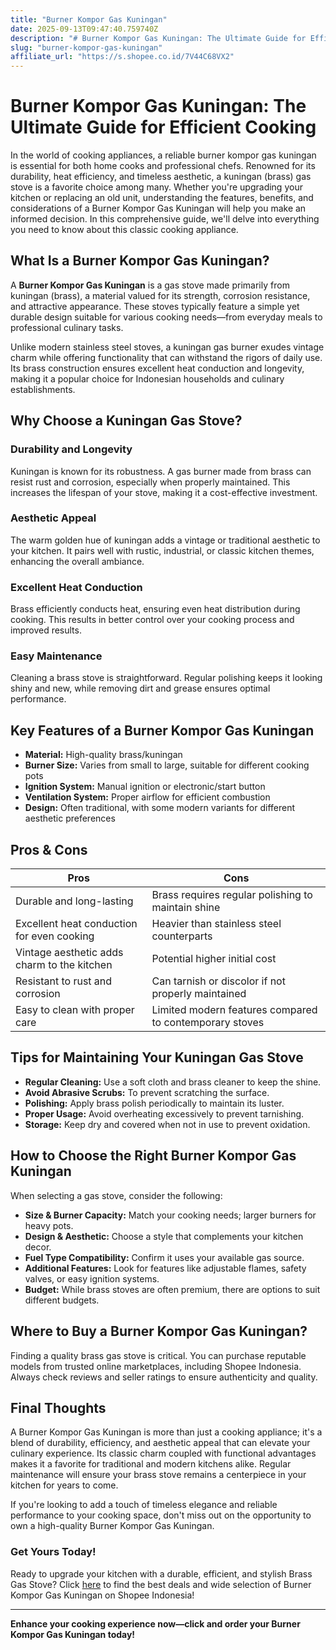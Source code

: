 ```yaml
---
title: "Burner Kompor Gas Kuningan"
date: 2025-09-13T09:47:40.759740Z
description: "# Burner Kompor Gas Kuningan: The Ultimate Guide for Efficient Cooking..."
slug: "burner-kompor-gas-kuningan"
affiliate_url: "https://s.shopee.co.id/7V44C68VX2"
---
```

# Burner Kompor Gas Kuningan: The Ultimate Guide for Efficient Cooking

In the world of cooking appliances, a reliable burner kompor gas kuningan is essential for both home cooks and professional chefs. Renowned for its durability, heat efficiency, and timeless aesthetic, a kuningan (brass) gas stove is a favorite choice among many. Whether you're upgrading your kitchen or replacing an old unit, understanding the features, benefits, and considerations of a Burner Kompor Gas Kuningan will help you make an informed decision. In this comprehensive guide, we'll delve into everything you need to know about this classic cooking appliance.

## What Is a Burner Kompor Gas Kuningan?

A **Burner Kompor Gas Kuningan** is a gas stove made primarily from kuningan (brass), a material valued for its strength, corrosion resistance, and attractive appearance. These stoves typically feature a simple yet durable design suitable for various cooking needs—from everyday meals to professional culinary tasks.

Unlike modern stainless steel stoves, a kuningan gas burner exudes vintage charm while offering functionality that can withstand the rigors of daily use. Its brass construction ensures excellent heat conduction and longevity, making it a popular choice for Indonesian households and culinary establishments.

## Why Choose a Kuningan Gas Stove?

### Durability and Longevity

Kuningan is known for its robustness. A gas burner made from brass can resist rust and corrosion, especially when properly maintained. This increases the lifespan of your stove, making it a cost-effective investment.

### Aesthetic Appeal

The warm golden hue of kuningan adds a vintage or traditional aesthetic to your kitchen. It pairs well with rustic, industrial, or classic kitchen themes, enhancing the overall ambiance.

### Excellent Heat Conduction

Brass efficiently conducts heat, ensuring even heat distribution during cooking. This results in better control over your cooking process and improved results.

### Easy Maintenance

Cleaning a brass stove is straightforward. Regular polishing keeps it looking shiny and new, while removing dirt and grease ensures optimal performance.

## Key Features of a Burner Kompor Gas Kuningan

- **Material:** High-quality brass/kuningan
- **Burner Size:** Varies from small to large, suitable for different cooking pots
- **Ignition System:** Manual ignition or electronic/start button
- **Ventilation System:** Proper airflow for efficient combustion
- **Design:** Often traditional, with some modern variants for different aesthetic preferences

## Pros & Cons

| **Pros** | **Cons** |
|---|---|
| Durable and long-lasting | Brass requires regular polishing to maintain shine |
| Excellent heat conduction for even cooking | Heavier than stainless steel counterparts |
| Vintage aesthetic adds charm to the kitchen | Potential higher initial cost |
| Resistant to rust and corrosion | Can tarnish or discolor if not properly maintained |
| Easy to clean with proper care | Limited modern features compared to contemporary stoves |

## Tips for Maintaining Your Kuningan Gas Stove

- **Regular Cleaning:** Use a soft cloth and brass cleaner to keep the shine.
- **Avoid Abrasive Scrubs:** To prevent scratching the surface.
- **Polishing:** Apply brass polish periodically to maintain its luster.
- **Proper Usage:** Avoid overheating excessively to prevent tarnishing.
- **Storage:** Keep dry and covered when not in use to prevent oxidation.

## How to Choose the Right Burner Kompor Gas Kuningan

When selecting a gas stove, consider the following:

- **Size & Burner Capacity:** Match your cooking needs; larger burners for heavy pots.
- **Design & Aesthetic:** Choose a style that complements your kitchen decor.
- **Fuel Type Compatibility:** Confirm it uses your available gas source.
- **Additional Features:** Look for features like adjustable flames, safety valves, or easy ignition systems.
- **Budget:** While brass stoves are often premium, there are options to suit different budgets.

## Where to Buy a Burner Kompor Gas Kuningan?

Finding a quality brass gas stove is critical. You can purchase reputable models from trusted online marketplaces, including Shopee Indonesia. Always check reviews and seller ratings to ensure authenticity and quality.

## Final Thoughts

A Burner Kompor Gas Kuningan is more than just a cooking appliance; it's a blend of durability, efficiency, and aesthetic appeal that can elevate your culinary experience. Its classic charm coupled with functional advantages makes it a favorite for traditional and modern kitchens alike. Regular maintenance will ensure your brass stove remains a centerpiece in your kitchen for years to come.

If you're looking to add a touch of timeless elegance and reliable performance to your cooking space, don't miss out on the opportunity to own a high-quality Burner Kompor Gas Kuningan.

### Get Yours Today!

Ready to upgrade your kitchen with a durable, efficient, and stylish Brass Gas Stove? Click [here](https://s.shopee.co.id/7V44C68VX2) to find the best deals and wide selection of Burner Kompor Gas Kuningan on Shopee Indonesia!

---

**Enhance your cooking experience now—click and order your Burner Kompor Gas Kuningan today!**